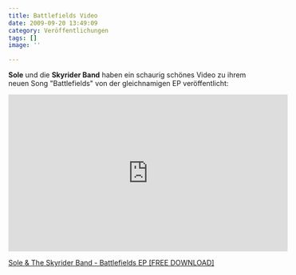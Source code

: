 ```yaml
---
title: Battlefields Video
date: 2009-09-20 13:49:09
category: Veröffentlichungen
tags: []
image: ''

---
```


**Sole** und die **Skyrider Band** haben ein schaurig schönes Video zu ihrem neuen Song "Battlefields" von der gleichnamigen EP veröffentlicht:  
<iframe width="560" height="315" src="https://www.youtube.com/embed/TFwQ\_FueJ2k" title="YouTube video player" frameborder="0" allow="accelerometer; autoplay; clipboard-write; encrypted-media; gyroscope; picture-in-picture" allowfullscreen></iframe>
  
[Sole & The Skyrider Band - Battlefields EP [FREE DOWNLOAD]](http://fakefourinc.com/?p=381)
